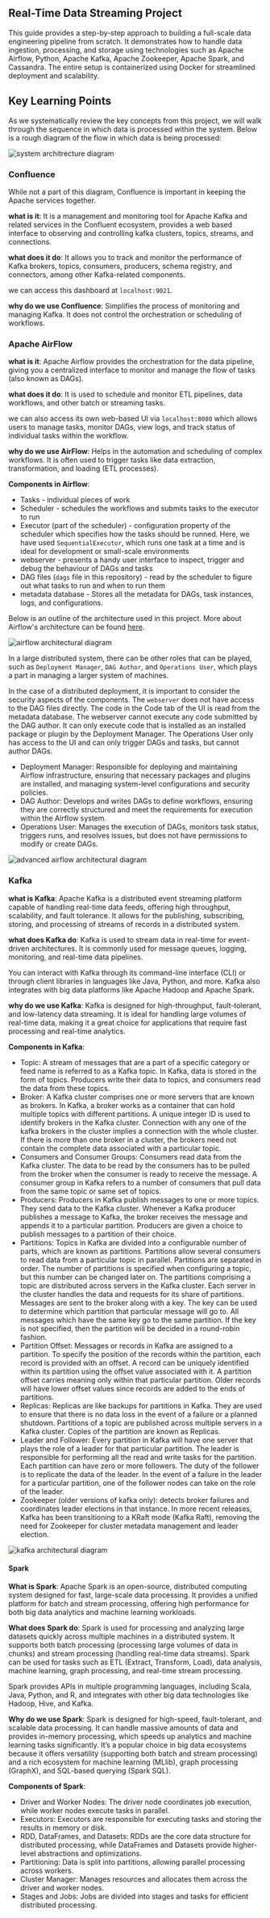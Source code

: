 ## Real-Time Data Streaming Project 

This guide provides a step-by-step approach to building a full-scale data engineering pipeline from scratch. It demonstrates how to handle data ingestion, processing, and storage using technologies such as Apache Airflow, Python, Apache Kafka, Apache Zookeeper, Apache Spark, and Cassandra. The entire setup is containerized using Docker for streamlined deployment and scalability.

## Key Learning Points 
As we systematically review the key concepts from this project, we will walk through the sequence in which data is processed within the system. Below is a rough diagram of the flow in which data is being processed: 

![system architrecture diagram](./images/system_architecture_diagram.png)

### Confluence

While not a part of this diagram, Confluence is important in keeping the Apache services together. 

**what is it**: It is a management and monitoring tool for Apache Kafka and related services in the Confluent ecosystem, provides a web based interface to observing and controlling kafka clusters, topics, streams, and connections. 

**what does it do**: It allows you to track and monitor the performance of Kafka brokers, topics, consumers, producers, schema registry, and connectors, among other Kafka-related components.

we can access this dashboard at `localhost:9021`.

**why do we use Confluence**: Simplifies the process of monitoring and managing Kafka. It does not control the orchestration or scheduling of workflows.

### Apache AirFlow

**what is it**: Apache Airflow provides the orchestration for the data pipeline, giving you a centralized interface to monitor and manage the flow of tasks (also known as DAGs). 

**what does it do**: It is used to schedule and monitor ETL pipelines, data workflows, and other batch or streaming tasks.

we can also access its own web-based UI via `localhost:8080` which allows users to manage tasks, monitor DAGs, view logs, and track status of individual tasks within the workflow. 

**why do we use AirFlow**: Helps in the automation and scheduling of complex workflows. It is often used to trigger tasks like data extraction, transformation, and loading (ETL processes).

**Components in Airflow**: 
* Tasks - individual pieces of work 
* Scheduler - schedules the workflows and submits tasks to the executor to run 
* Executor (part of the scheduler) - configuration property of the scheduler which specifies how the tasks should be runned. Here, we have used `SequentialExecutor`, which runs one task at a time and is ideal for development or small-scale environments
* webserver - presents a handy user interface to inspect, trigger and debug the behaviour of DAGs and tasks
* DAG files (`dags` file in this repository) - read by the scheduler to figure out what tasks to run and when to run them
* metadata database - Stores all the metadata for DAGs, task instances, logs, and configurations.

Below is an outline of the architecture used in this project. More about Airflow's architecture can be found [here](https://airflow.apache.org/docs/apache-airflow/stable/core-concepts/overview.html). 

![airflow architectural diagram](./images/architecture_diagram_airflow.png)

In a large distributed system, there can be other roles that can be played, such as `Deployment Manager`, `DAG Author`, and `Operations User`, which plays a part in managing a larger system of machines. 

In the case of a distributed deployment, it is important to consider the security aspects of the components. The `webserver` does not have access to the DAG files directly. The code in the Code tab of the UI is read from the metadata database. The webserver cannot execute any code submitted by the DAG author. It can only execute code that is installed as an installed package or plugin by the Deployment Manager. The Operations User only has access to the UI and can only trigger DAGs and tasks, but cannot author DAGs.

* Deployment Manager: Responsible for deploying and maintaining Airflow infrastructure, ensuring that necessary packages and plugins are installed, and managing system-level configurations and security policies.
* DAG Author: Develops and writes DAGs to define workflows, ensuring they are correctly structured and meet the requirements for execution within the Airflow system.
* Operations User: Manages the execution of DAGs, monitors task status, triggers runs, and resolves issues, but does not have permissions to modify or create DAGs.

![advanced airflow architectural diagram](./images/advanced_architecture_diagram_airflow.png)

### Kafka

**what is Kafka**: Apache Kafka is a distributed event streaming platform capable of handling real-time data feeds, offering high throughput, scalability, and fault tolerance. It allows for the publishing, subscribing, storing, and processing of streams of records in a distributed system.

**what does Kafka do**: Kafka is used to stream data in real-time for event-driven architectures. It is commonly used for message queues, logging, monitoring, and real-time data pipelines.

You can interact with Kafka through its command-line interface (CLI) or through client libraries in languages like Java, Python, and more. Kafka also integrates with big data platforms like Apache Hadoop and Apache Spark.

**why do we use Kafka**: Kafka is designed for high-throughput, fault-tolerant, and low-latency data streaming. It is ideal for handling large volumes of real-time data, making it a great choice for applications that require fast processing and real-time analytics.

**Components in Kafka**: 
* Topic: A stream of messages that are a part of a specific category or feed name is referred to as a Kafka topic. In Kafka, data is stored in the form of topics. Producers write their data to topics, and consumers read the data from these topics.
* Broker: A Kafka cluster comprises one or more servers that are known as brokers. In Kafka, a broker works as a container that can hold multiple topics with different partitions. A unique integer ID is used to identify brokers in the Kafka cluster. Connection with any one of the kafka brokers in the cluster implies a connection with the whole cluster. If there is more than one broker in a cluster, the brokers need not contain the complete data associated with a particular topic.
* Consumers and Consumer Groups: Consumers read data from the Kafka cluster. The data to be read by the consumers has to be pulled from the broker when the consumer is ready to receive the message. A consumer group in Kafka refers to a number of consumers that pull data from the same topic or same set of topics.
* Producers: Producers in Kafka publish messages to one or more topics. They send data to the Kafka cluster. Whenever a Kafka producer publishes a message to Kafka, the broker receives the message and appends it to a particular partition. Producers are given a choice to publish messages to a partition of their choice.
* Partitions: Topics in Kafka are divided into a configurable number of parts, which are known as partitions. Partitions allow several consumers to read data from a particular topic in parallel. Partitions are separated in order. The number of partitions is specified when configuring a topic, but this number can be changed later on. The partitions comprising a topic are distributed across servers in the Kafka cluster. Each server in the cluster handles the data and requests for its share of partitions. Messages are sent to the broker along with a key. The key can be used to determine which partition that particular message will go to. All messages which have the same key go to the same partition. If the key is not specified, then the partition will be decided in a round-robin fashion.
* Partition Offset: Messages or records in Kafka are assigned to a partition. To specify the position of the records within the partition, each record is provided with an offset. A record can be uniquely identified within its partition using the offset value associated with it. A partition offset carries meaning only within that particular partition. Older records will have lower offset values since records are added to the ends of partitions.
* Replicas: Replicas are like backups for partitions in Kafka. They are used to ensure that there is no data loss in the event of a failure or a planned shutdown. Partitions of a topic are published across multiple servers in a Kafka cluster. Copies of the partition are known as Replicas.
* Leader and Follower: Every partition in Kafka will have one server that plays the role of a leader for that particular partition. The leader is responsible for performing all the read and write tasks for the partition. Each partition can have zero or more followers. The duty of the follower is to replicate the data of the leader. In the event of a failure in the leader for a particular partition, one of the follower nodes can take on the role of the leader.
* Zookeeper (older versions of kafka only): detects broker failures and coordinates leader elections in that instance. In more recent releases, Kafka has been transitioning to a KRaft mode (Kafka Raft), removing the need for Zookeeper for cluster metadata management and leader election.

![kafka architectural diagram](./images/architecture_diagram_kafka.png)

#### Spark 
**What is Spark**: Apache Spark is an open-source, distributed computing system designed for fast, large-scale data processing. It provides a unified platform for batch and stream processing, offering high performance for both big data analytics and machine learning workloads.

**What does Spark do**: Spark is used for processing and analyzing large datasets quickly across multiple machines in a distributed system. It supports both batch processing (processing large volumes of data in chunks) and stream processing (handling real-time data streams). Spark can be used for tasks such as ETL (Extract, Transform, Load), data analysis, machine learning, graph processing, and real-time stream processing.

Spark provides APIs in multiple programming languages, including Scala, Java, Python, and R, and integrates with other big data technologies like Hadoop, Hive, and Kafka.

**Why do we use Spark**: Spark is designed for high-speed, fault-tolerant, and scalable data processing. It can handle massive amounts of data and provides in-memory processing, which speeds up analytics and machine learning tasks significantly. It’s a popular choice in big data ecosystems because it offers versatility (supporting both batch and stream processing) and a rich ecosystem for machine learning (MLlib), graph processing (GraphX), and SQL-based querying (Spark SQL).

**Components of Spark**: 
* Driver and Worker Nodes: The driver node coordinates job execution, while worker nodes execute tasks in parallel.
* Executors: Executors are responsible for executing tasks and storing the results in memory or disk.
* RDD, DataFrames, and Datasets: RDDs are the core data structure for distributed processing, while DataFrames and Datasets provide higher-level abstractions and optimizations.
* Partitioning: Data is split into partitions, allowing parallel processing across workers.
* Cluster Manager: Manages resources and allocates them across the driver and worker nodes.
* Stages and Jobs: Jobs are divided into stages and tasks for efficient distributed processing.
